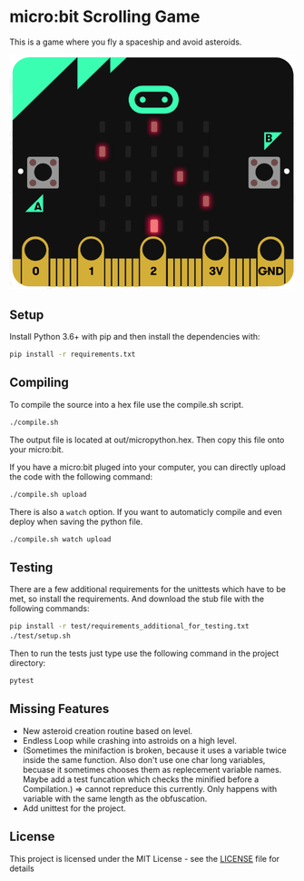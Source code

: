 # micro:bit Scrolling Game

This is a game where you fly a spaceship and avoid asteroids.

![Scrolling Game Demo Picture](https://github.com/J4unty/microbit-Scrolling-Game/raw/master/images/demo_picture.png)

## Setup

Install Python 3.6+ with pip and then install the dependencies with:
```bash
pip install -r requirements.txt
```

## Compiling

To compile the source into a hex file use the compile.sh script.
```bash
./compile.sh
```
The output file is located at out/micropython.hex. Then copy this file onto your micro:bit.

If you have a micro:bit pluged into your computer, you can directly upload the code with the following command:
```bash
./compile.sh upload
```

There is also a `watch` option. If you want to automaticly compile and even deploy when saving the python file.
```bash
./compile.sh watch upload
```

## Testing

There are a few additional requirements for the unittests which have to be met, so install the requirements. And download the stub file with the following commands:
```bash
pip install -r test/requirements_additional_for_testing.txt
./test/setup.sh
```

Then to run the tests just type use the following command in the project directory:
```bash
pytest
```

## Missing Features

* New asteroid creation routine based on level.
* Endless Loop while crashing into astroids on a high level.
* (Sometimes the minifaction is broken, because it uses a variable twice inside the same function. Also don't use one char long variables, becuase it sometimes chooses them as replecement variable names. Maybe add a test funcation which checks the minified before a Compilation.) => cannot repreduce this currently. Only happens with variable with the same length as the obfuscation.
* Add unittest for the project.

## License

This project is licensed under the MIT License - see the [LICENSE](LICENSE) file for details
